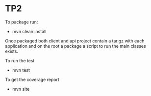 # TP2









To package run:

* mvn clean install


Once packaged both client and api project contain a tar.gz with each application and on the root a package a script to run the main classes exists.


To run the test

* mvn test

To get the coverage report

* mvn site





